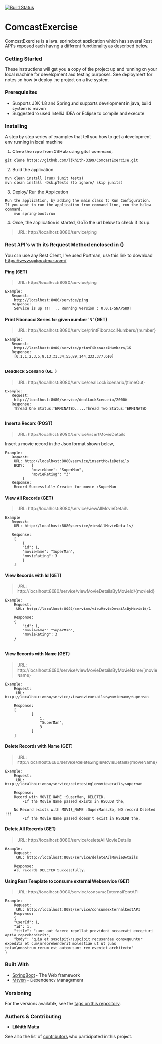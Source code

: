[![Build Status](http://54.82.248.248:8080/job/test/badge/icon)](http://54.82.248.248:8080/job/test/)

# ComcastExercise

ComcastExercise is a java, springboot application which has several Rest API's exposed each having a different functionality as described below.

### Getting Started

These instructions will get you a copy of the project up and running on your local machine for development and testing purposes. See deployment for notes on how to deploy the project on a live system.

### Prerequisites

- Supports JDK 1.8 and Spring and supports development in java, build system is maven
- Suggested to used IntelliJ IDEA or Eclipse to compile and execute


### Installing

A step by step series of examples that tell you how to get a development env running in local machine

1. Clone the repo from GitHub using gitcli command,

```
git clone https://github.com/likhith-3399/ComcastExercise.git
```

2. Build the application
```
mvn clean install (runs junit tests)
mvn clean install -DskipTests (to ignore/ skip junits)
```

3. Deploy/ Run the Application
```
Run the application, by adding the main class to Run Configuration.
If you want to run the application from command line, run the below command.
	mvn spring-boot:run
```

4. Once, the application is started, GoTo the url below to check if its up.
>	URL: http://localhost:8080/service/ping


### Rest API's with its Request Method enclosed in ()
You can use any Rest Client, I've used Postman, use this link to download https://www.getpostman.com/

#### Ping (GET)
>	URL: http://localhost:8080/service/ping
```
Example:
   Request:
	http://localhost:8080/service/ping
   Response:
   	Service is up !!! ... Running Version : 0.0.1-SNAPSHOT
```


####	Print Fibonacci Series for given number 'N' (GET)
>	URL: http://localhost:8080/service/printFibonacciNumbers/{number}
```
Example:
   Request:
	http://localhost:8080/service/printFibonacciNumbers/15
   Response:
   	[0,1,1,2,3,5,8,13,21,34,55,89,144,233,377,610]
   	
```


####	Deadlock Scenario (GET)
>	URL: http://localhost:8080/service/dealLockScenario/{timeOut}
```
Example:
   Request:
	http://localhost:8080/service/dealLockScenario/20000
   Response:
   	Thread One Status:TERMINATED.....Thread Two Status:TERMINATED
   	
```


####	Insert a Record (POST)
>	URL: http://localhost:8080/service/insertMovieDetails

Insert a movie record in the Json format shown below,
```
Example:
   Request:
	URL: http://localhost:8080/service/insertMovieDetails
	BODY:	{
			"movieName": "SuperMan",
			"movieRating": "3"
		}
   Respomse:
   	Record Successfully Created for movie :SuperMan
```


####	View All Records (GET)
>	URL: http://localhost:8080/service/viewAllMovieDetails
```
Example
   Request:
	URL: http://localhost:8080/service/viewAllMovieDetails/
   
   Response:
	[
	    {
		"id": 1,
		"movieName": "SuperMan",
		"movieRating": 3
	    }
	]

```


####	View Records with Id (GET)
>	URL: http://localhost:8080/service/viewMovieDetailsByMovieId/{movieId}
```
Example:
    Request:
	 URL: http://localhost:8080/service/viewMovieDetailsByMovieId/1
    
    Response:
   	{
    	"id": 1,
    	"movieName": "SuperMan",
    	"movieRating": 3
	}
   	
```


####	View Records with Name (GET)
>	URL: http://localhost:8080/service/viewMovieDetailsByMovieName/{movieName}
```
Example:
    Request:
	 URL: http://localhost:8080/service/viewMovieDetailsByMovieName/SuperMan
    
    Response:
   	[
    		[
        		1,
        		"SuperMan",
        		3
    		]
	]
```


####	Delete Records with Name (GET)
>	URL: http://localhost:8080/service/deleteSingleMovieDetails/{movieName}
```
Example:
    Request:
	 URL: http://localhost:8080/service/deleteSingleMovieDetails/SuperMan
    
    Response:
	Record with MOVIE_NAME :SuperMan, DELETED.
		-If the Movie Name passed exists in HSQLDB the,	
		
	No Record exists with MOVIE_NAME :SuperMans.So, NO record Deleted !!!
		-If the Movie Name passed doesn't exist in HSQLDB the,	
```


####	Delete All Records (GET)
>	URL: http://localhost:8080/service/deleteAllMovieDetails
```
Example:
    Request:
	 URL: http://localhost:8080/service/deleteAllMovieDetails
   
    Response:
   	All records DELETED Successfully.
```


####	Using Rest Template to consume external Webservice (GET)
>	URL: http://localhost:8080/service/consumeExternalRestAPI
```
Example:
    Request:
	 URL: http://localhost:8080/service/consumeExternalRestAPI
    Response:
   	{
    "userId": 1,
    "id": 1,
    "title": "sunt aut facere repellat provident occaecati excepturi optio reprehenderit",
    "body": "quia et suscipit\nsuscipit recusandae consequuntur expedita et cum\nreprehenderit molestiae ut ut quas       totam\nnostrum rerum est autem sunt rem eveniet architecto"
}
```



### Built With

* [SpringBoot](https://spring.io/guides/gs/spring-boot/) - The Web framework
* [Maven](https://maven.apache.org/) - Dependency Management


### Versioning

For the versions available, see the [tags on this repository](https://github.com/likhith-3399/ComcastExercise/releases). 


### Authors & Contributing

* **Likhith Matta**

See also the list of [contributors](https://github.com/likhith-3399/ComcastExercise/contributors) who participated in this project.
